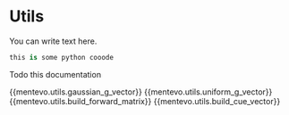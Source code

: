 # Utils

You can write text here.

```python
this is some python cooode
```

Todo this documentation

{{mentevo.utils.gaussian_g_vector}}
{{mentevo.utils.uniform_g_vector}}
{{mentevo.utils.build_forward_matrix}}
{{mentevo.utils.build_cue_vector}}